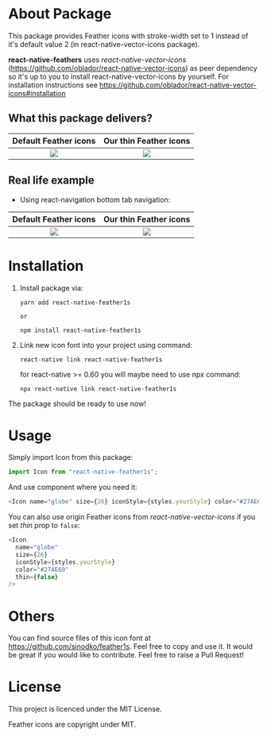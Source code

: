 # About Package

This package provides Feather icons with stroke-width set to 1 instead of it's default value 2 (in react-native-vector-icons package).

**react-native-feathers** uses _react-native-vector-icons_ (https://github.com/oblador/react-native-vector-icons) as peer dependency so it's up to you to install react-native-vector-icons by yourself. For installation instructions see https://github.com/oblador/react-native-vector-icons#installation


## What this package delivers?

Default Feather icons      |  Our thin Feather icons
:-------------------------:|:------------------------------------------:
![](https://user-images.githubusercontent.com/33039909/61454958-9567ae80-a962-11e9-89a8-8d26cfbc4e1b.png)  |  ![](https://user-images.githubusercontent.com/33039909/61454956-94cf1800-a962-11e9-88f6-0236d6095602.png)

## Real life example

- Using react-navigation bottom tab navigation:


Default Feather icons      |  Our thin Feather icons
:-------------------------:|:------------------------------------------:
![](https://user-images.githubusercontent.com/33039909/61453654-03aa7200-a95f-11e9-9f25-bd47f185c3e6.png)  |  ![](https://user-images.githubusercontent.com/33039909/61453658-05743580-a95f-11e9-8a2d-ea903c1ec957.png)


# Installation

1. Install package via:

   ```npm
   yarn add react-native-feather1s

   or

   npm install react-native-feather1s
   ```

2. Link new icon font into your project using command:

   ```npm
   react-native link react-native-feather1s
   ```

   for react-native >= 0.60 you will maybe need to use npx command:

   ```npm
   npx react-native link react-native-feather1s
   ```

The package should be ready to use now!

# Usage

Simply import Icon from this package:

```js
import Icon from "react-native-feather1s";
```

And use component where you need it:

```js
<Icon name="globe" size={26} iconStyle={styles.yourStyle} color="#27AE60" />
```

You can also use origin Feather icons from _react-native-vector-icons_ if you set _thin_ prop to `false`:

```js
<Icon
  name="globe"
  size={26}
  iconStyle={styles.yourStyle}
  color="#27AE60"
  thin={false}
/>
```

# Others

You can find source files of this icon font at https://github.com/sinodko/feather1s. Feel free to copy and use it. It would be great if you would like to contribute. Feel free to raise a Pull Request!

# License

This project is licenced under the MIT License.

Feather icons are copyright under MIT.

